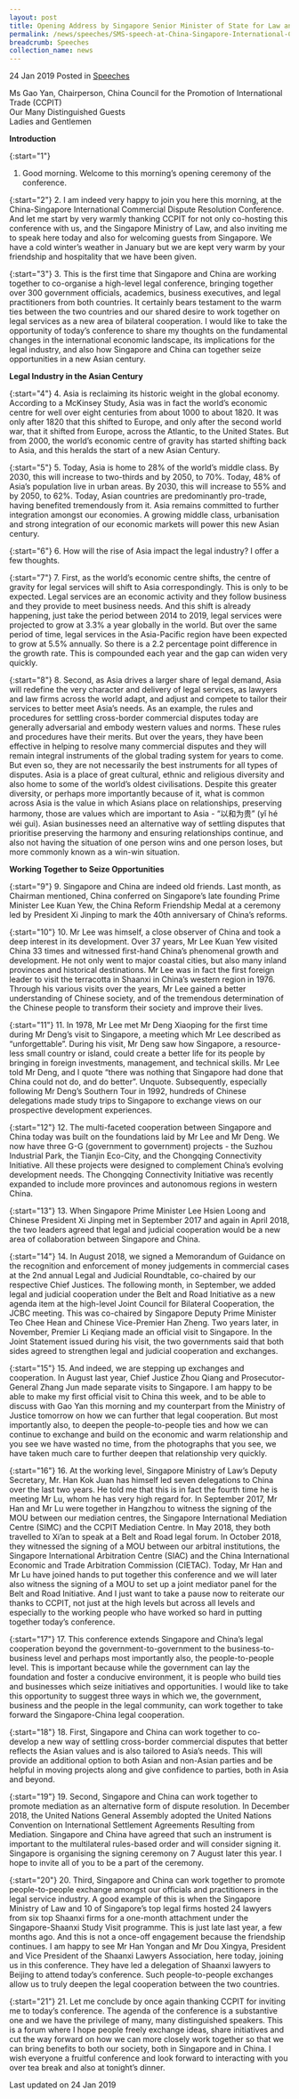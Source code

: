 ```yaml
---
layout: post
title: Opening Address by Singapore Senior Minister of State for Law and Health Edwin Tong at the China-Singapore International Commercial Dispute Resolution Conference
permalink: /news/speeches/SMS-speech-at-China-Singapore-International-Commercial-Dispute-Resolution-Conference
breadcrumb: Speeches
collection_name: news
---
```


24 Jan 2019 Posted in [Speeches](/news/speeches)

Ms Gao Yan, Chairperson, China Council for the Promotion of International Trade (CCPIT)  
Our Many Distinguished Guests  
Ladies and Gentlemen  

**Introduction**


{:start="1"}
1. Good morning. Welcome to this morning’s opening ceremony of the conference.

 
{:start="2"}
2. I am indeed very happy to join you here this morning, at the China-Singapore International Commercial Dispute Resolution Conference. And let me start by very warmly thanking CCPIT for not only co-hosting this conference with us, and the Singapore Ministry of Law, and also inviting me to speak here today and also for welcoming guests from Singapore. We have a cold winter’s weather in January but we are kept very warm by your friendship and hospitality that we have been given.  

 
{:start="3"}
3. This is the first time that Singapore and China are working together to co-organise a high-level legal conference, bringing together over 300 government officials, academics, business executives, and legal practitioners from both countries. It certainly bears testament to the warm ties between the two countries and our shared desire to work together on legal services as a new area of bilateral cooperation. I would like to take the opportunity of today’s conference to share my thoughts on the fundamental changes in the international economic landscape, its implications for the legal industry, and also how Singapore and China can together seize opportunities in a new Asian century.  


**Legal Industry in the Asian Century**

{:start="4"}
4. Asia is reclaiming its historic weight in the global economy. According to a McKinsey Study, Asia was in fact the world’s economic centre for well over eight centuries from about 1000 to about 1820. It was only after 1820 that this shifted to Europe, and only after the second world war, that it shifted from Europe, across the Atlantic, to the United States. But from 2000, the world’s economic centre of gravity has started shifting back to Asia, and this heralds the start of a new Asian Century.

 
{:start="5"}
5. Today, Asia is home to 28% of the world’s middle class. By 2030, this will increase to two-thirds and by 2050, to 70%. Today, 48% of Asia’s population live in urban areas. By 2030, this will increase to 55% and by 2050, to 62%. Today, Asian countries are predominantly pro-trade, having benefited tremendously from it. Asia remains committed to further integration amongst our economies. A growing middle class, urbanisation and strong integration of our economic markets will power this new Asian century.

 
{:start="6"}
6. How will the rise of Asia impact the legal industry? I offer a few thoughts.

 
{:start="7"}
7. First, as the world’s economic centre shifts, the centre of gravity for legal services will shift to Asia correspondingly. This is only to be expected. Legal services are an economic activity and they follow business and they provide to meet business needs. And this shift is already happening, just take the period between 2014 to 2019, legal services were projected to grow at 3.3% a year globally in the world. But over the same period of time, legal services in the Asia-Pacific region have been expected to grow at 5.5% annually. So there is a 2.2 percentage point difference in the growth rate. This is compounded each year and the gap can widen very quickly. 

 
{:start="8"}
8. Second, as Asia drives a larger share of legal demand, Asia will redefine the very character and delivery of legal services, as lawyers and law firms across the world adapt, and adjust and compete to tailor their services to better meet Asia’s needs. As an example, the rules and procedures for settling cross-border commercial disputes today are generally adversarial and embody western values and norms. These rules and procedures have their merits. But over the years, they have been effective in helping to resolve many commercial disputes and they will remain integral instruments of the global trading system for years to come. But even so, they are not necessarily the best instruments for all types of disputes.  Asia is a place of great cultural, ethnic and religious diversity and also home to some of the world’s oldest civilisations. Despite this greater diversity, or perhaps more importantly because of it, what is common across Asia is the value in which Asians place on relationships, preserving harmony, those are values which are important to Asia - “以和为贵” (yǐ hé wéi guì). Asian businesses need an alternative way of settling disputes that prioritise preserving the harmony and ensuring relationships continue, and also not having the situation of one person wins and one person loses, but more commonly known as a win-win situation.

**Working Together to Seize Opportunities**

{:start="9"}
9. Singapore and China are indeed old friends. Last month, as Chairman mentioned, China conferred on Singapore’s late founding Prime Minister Lee Kuan Yew, the China Reform Friendship Medal at a ceremony led by President Xi Jinping to mark the 40th anniversary of China’s reforms. 

 
{:start="10"}
10. Mr Lee was himself, a close observer of China and took a deep interest in its development. Over 37 years, Mr Lee Kuan Yew visited China 33 times and witnessed first-hand China’s phenomenal growth and development. He not only went to major coastal cities, but also many inland provinces and historical destinations. Mr Lee was in fact the first foreign leader to visit the terracotta in Shaanxi in China’s western region in 1976. Through his various visits over the years, Mr Lee gained a better understanding of Chinese society, and of the tremendous determination of the Chinese people to transform their society and improve their lives. 

 
{:start="11"}
11. In 1978, Mr Lee met Mr Deng Xiaoping for the first time during Mr Deng’s visit to Singapore, a meeting which Mr Lee described as “unforgettable”. During his visit, Mr Deng saw how Singapore, a resource-less small country or island, could create a better life for its people by bringing in foreign investments, management, and technical skills. Mr Lee told Mr Deng, and I quote “there was nothing that Singapore had done that China could not do, and do better”. Unquote. Subsequently, especially following Mr Deng’s Southern Tour in 1992, hundreds of Chinese delegations made study trips to Singapore to exchange views on our prospective development experiences.

 
{:start="12"}
12. The multi-faceted cooperation between Singapore and China today was built on the foundations laid by Mr Lee and Mr Deng. We now have three G-G (government to government) projects - the Suzhou Industrial Park, the Tianjin Eco-City, and the Chongqing Connectivity Initiative. All these projects were designed to complement China’s evolving development needs. The Chongqing Connectivity Initiative was recently expanded to include more provinces and autonomous regions in western China.

 
{:start="13"}
13. When Singapore Prime Minister Lee Hsien Loong and Chinese President Xi Jinping met in September 2017 and again in April 2018, the two leaders agreed that legal and judicial cooperation would be a new area of collaboration between Singapore and China.  

 
{:start="14"}
14. In August 2018, we signed a Memorandum of Guidance on the recognition and enforcement of money judgements in commercial cases at the 2nd annual Legal and Judicial Roundtable, co-chaired by our respective Chief Justices. The following month, in September, we added legal and judicial cooperation under the Belt and Road Initiative as a new agenda item at the high-level Joint Council for Bilateral Cooperation, the JCBC meeting. This was co-chaired by Singapore Deputy Prime Minister Teo Chee Hean and Chinese Vice-Premier Han Zheng. Two years later, in November, Premier Li Keqiang made an official visit to Singapore. In the Joint Statement issued during his visit, the two governments said that both sides agreed to strengthen legal and judicial cooperation and exchanges.

 
{:start="15"}
15. And indeed, we are stepping up exchanges and cooperation. In August last year, Chief Justice Zhou Qiang and Prosecutor-General Zhang Jun made separate visits to Singapore. I am happy to be able to make my first official visit to China this week, and to be able to discuss with Gao Yan this morning and my counterpart from the Ministry of Justice tomorrow on how we can further that legal cooperation. But most importantly also, to deepen the people-to-people ties and how we can continue to exchange and build on the economic and warm relationship and you see we have wasted no time, from the photographs that you see, we have taken much care to further deepen that relationship very quickly.

 
{:start="16"}
16. At the working level, Singapore Ministry of Law’s Deputy Secretary, Mr. Han Kok Juan has himself led seven delegations to China over the last two years. He told me that this is in fact the fourth time he is meeting Mr Lu, whom he has very high regard for. In September 2017, Mr Han and Mr Lu were together in Hangzhou to witness the signing of the MOU between our mediation centres, the Singapore International Mediation Centre (SIMC) and the CCPIT Mediation Centre. In May 2018, they both travelled to Xi’an to speak at a Belt and Road legal forum. In October 2018, they witnessed the signing of a MOU between our arbitral institutions, the Singapore International Arbitration Centre (SIAC) and the China International Economic and Trade Arbitration Commission (CIETAC). Today, Mr Han and Mr Lu have joined hands to put together this conference and we will later also witness the signing of a MOU to set up a joint mediator panel for the Belt and Road Initiative. And I just want to take a pause now to reiterate our thanks to CCPIT, not just at the high levels but across all levels and especially to the working people who have worked so hard in putting together today’s conference.

 
{:start="17"}
17. This conference extends Singapore and China’s legal cooperation beyond the government-to-government to the business-to-business level and perhaps most importantly also, the people-to-people level. This is important because while the government can lay the foundation and foster a conducive environment, it is people who build ties and businesses which seize initiatives and opportunities. I would like to take this opportunity to suggest three ways in which we, the government, business and the people in the legal community, can work together to take forward the Singapore-China legal cooperation.

 
{:start="18"}
18. First, Singapore and China can work together to co-develop a new way of settling cross-border commercial disputes that better reflects the Asian values and is also tailored to Asia’s needs. This will provide an additional option to both Asian and non-Asian parties and be helpful in moving projects along and give confidence to parties, both in Asia and beyond.

 
{:start="19"}
19. Second, Singapore and China can work together to promote mediation as an alternative form of dispute resolution. In December 2018, the United Nations General Assembly adopted the United Nations Convention on International Settlement Agreements Resulting from Mediation. Singapore and China have agreed that such an instrument is important to the multilateral rules-based order and will consider signing it. Singapore is organising the signing ceremony on 7 August later this year. I hope to invite all of you to be a part of the ceremony.

 
{:start="20"}
20. Third, Singapore and China can work together to promote people-to-people exchange amongst our officials and practitioners in the legal service industry. A good example of this is when the Singapore Ministry of Law and 10 of Singapore’s top legal firms hosted 24 lawyers from six top Shaanxi firms for a one-month attachment under the Singapore-Shaanxi Study Visit programme. This is just late last year, a few months ago. And this is not a once-off engagement because the friendship continues. I am happy to see Mr Han Yongan and Mr Dou Xingya, President and Vice President of the Shaanxi Lawyers Association, here today, joining us in this conference. They have led a delegation of Shaanxi lawyers to Beijing to attend today’s conference. Such people-to-people exchanges allow us to truly deepen the legal cooperation between the two countries.

 
{:start="21"}
21. Let me conclude by once again thanking CCPIT for inviting me to today’s conference. The agenda of the conference is a substantive one and we have the privilege of many, many distinguished speakers. This is a forum where I hope people freely exchange ideas, share initiatives and cut the way forward on how we can more closely work together so that we can bring benefits to both our society, both in Singapore and in China. I wish everyone a fruitful conference and look forward to interacting with you over tea break and also at tonight’s dinner. 


<p class="right-side-updated">Last updated on 24 Jan 2019</p>
